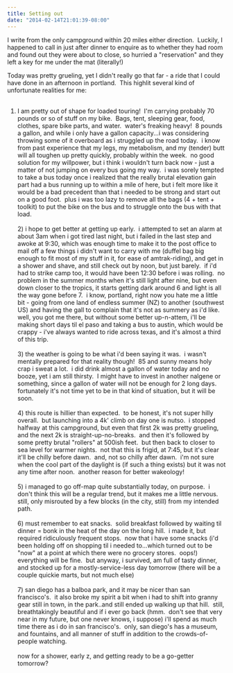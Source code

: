 ```yaml
---
title: Setting out
date: "2014-02-14T21:01:39-08:00"
---
```


<p> I write from the only campground within 20 miles either direction.  Luckily, I happened to call in just after dinner to enquire as to whether they had room and found out they were about to close, so hurried a "reservation" and they left a key for me under the mat (literally!)  

Today was pretty grueling, yet I didn't really go that far - a ride that I could have done in an afternoon in portland.  This highlit several kind of unfortunate realities for me:<br/><br/>

1. I am pretty out of shape for loaded touring!  I'm carrying probably 70 pounds or so of stuff on my bike.  Bags, tent, sleeping gear, food, clothes, spare bike parts, and water.  water's freaking heavy!  8 pounds a gallon, and while i only have a gallon capacity...i was considering throwing some of it overboard as i struggled up the road today.  i know from past experience that my legs, my metabolism, and my (tender) butt will all toughen up pretty quickly, probably within the week.  no good solution for my willpower, but i think i wouldn't turn back now - just a matter of not jumping on every bus going my way.  i was sorely tempted to take a bus today once i realized that the really brutal elevation gain part had a bus running up to within a mile of here, but i felt more like it would be a bad precedent than that i needed to be strong and start out on a good foot.  plus i was too lazy to remove all the bags (4 + tent + toolkit) to put the bike on the bus and to struggle onto the bus with that load.<br/><br/>2) i hope to get better at getting up early.  i attempted to set an alarm at about 3am when i got tired last night, but i failed in the last step and awoke at 9:30, which was enough time to make it to the post office to mail off a few things i didn't want to carry with me (duffel bag big enough to fit most of my stuff in it, for ease of amtrak-riding), and get in a shower and shave, and still check out by noon, but just barely.  if i'd had to strike camp too, it would have been 12:30 before i was rolling.  no problem in the summer months when it's still light after nine, but even down closer to the tropics, it starts getting dark around 6 and light is all the way gone before 7.  i know, portland, right now you hate me a little bit - going from one land of endless summer (NZ) to another (southwest US) and having the gall to complain that it's not as summery as i'd like.  well, you got me there, but without some better up-n-attem, i'll be making short days til el paso and taking a bus to austin, which would be crappy - i've always wanted to ride across texas, and it's almost a third of this trip.<br/><br/>3) the weather is going to be what i'd been saying it was.  i wasn't mentally prepared for that reality though!  85 and sunny means holy crap i sweat a lot.  i did drink almost a gallon of water today and no booze, yet i am still thirsty.  I might have to invest in another nalgene or something, since a gallon of water will not be enough for 2 long days.  fortunately it's not time yet to be in that kind of situation, but it will be soon.<br/><br/>4) this route is hillier than expected.  to be honest, it's not super hilly overall.  but launching into a 4k' climb on day one is nutso.  i stopped halfway at this campground, but even that first 2k was pretty grueling, and the next 2k is straight-up-no-breaks.  and then it's followed by some pretty brutal "rollers" at 500ish feet.  but then back to closer to sea level for warmer nights.  not that this is frigid, at 7:45, but it's clear it'll be chilly before dawn.  and, not so chilly after dawn.  i'm not sure when the cool part of the daylight is (if such a thing exists) but it was not any time after noon.  another reason for better wakeology!<br/><br/>5) i managed to go off-map quite substantially today, on purpose.  i don't think this will be a regular trend, but it makes me a little nervous.  still, only misrouted by a few blocks (in the city, still) from my intended path.<br/><br/>6) must remember to eat snacks.  solid breakfast followed by waiting til dinner = bonk in the heat of the day on the long hill.  i made it, but required ridiculously frequent stops.  now that i have some snacks (i'd been holding off on shopping til i needed to...which turned out to be "now" at a point at which there were no grocery stores.  oops!) everything will be fine.  but anyway, i survived, am full of tasty dinner, and stocked up for a mostly-service-less day tomorrow (there will be a couple quickie marts, but not much else)<br/><br/>7) san diego has a balboa park, and it may be nicer than san francisco's.  it also broke my spirit a bit when i had to shift into granny gear still in town, in the park..and still ended up walking up that hill.  still, breathtakingly beautiful and if i ever go back (hmm.  don't see that very near in my future, but one never knows, i suppose) i'll spend as much time there as i do in san francisco's.  only, san diego's has a museum, and fountains, and all manner of stuff in addition to the crowds-of-people watching.<br/><br/>now for a shower, early z, and getting ready to be a go-getter tomorrow?</p>
